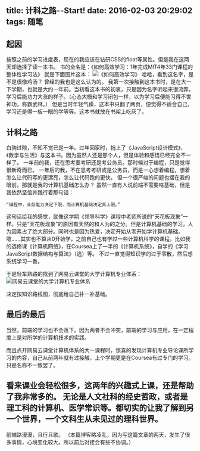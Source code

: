 title: 计科之路--Start!
date: 2016-02-03 20:29:02
tags: 随笔
---
## 起因
按照之前的学习进度表，现在的我应该在钻研CSS的float等属性。但是我在这两天却选择了读一本书。
书的全名是：《如何高效学习：1年完成MIT4年33门课程的整体性学习法》
就是下面图片这本：
![《如何高效学习》](http://7xoxxe.com1.z0.glb.clouddn.com/read.jpg)
哈哈，看到这名字，是不是很像鸡汤？
曾经的我也是这么认为的。
我第一次接触到这本书时，是在大一下学期，也就是大约一年前。当初看这本书的初衷，只是因为名字听起来很流弊，学习后能功力大涨的样子。（心态大概和学习闭包一样，以为学习后便能习得不世神功，称霸武林。）
但是当时年轻气躁，这本书只翻了两页，便觉得不适合自己，学习还是得一板一眼的学等等。这本书就放在书架上吃灰了。
## 计科之路
白驹过隙，不知不觉已是一年。过年回家时，捎上了《JavaScript设计模式》、《数学与生活》与这本书。因为虽然人还是那个人，但是体验和感悟已经完全不一样了。
一年前的我，还在思考要考研还是考公务员。那时候对于编程，只是觉得很新奇而已。
一年后的我，不在思考考研或是公务员，而是一心想着编程，想着怎么让代码写的更漂亮，怎么让代码跑的更快。
但一个很严峻的问题也摆在我的眼前。那就是我的计算机基础怎么办？
虽然一直有人说前端不需要啥基础，但是我依然坚信并践行着那句话：
```
“编程中，业务能力决定下限，而计算机基础决定其上限。”
```
这句话给我的感觉，就像这学期《领导科学》课程中老师所说的“天花板现象”一样。只是“天花板现象”的原因有天然的和人为的之分。但是计算机基础的学习，人为因素占了绝大部分。同时也是因为热爱，决定开始从零开始学计算机基础。
嗯……其实也不算从0开始学，之前自己也有学过一些计算机科学的课程。比如我的选修课《计算机网络》，在Coursea上了一半的《计算机系统》，自学的《学习JavaScript数据结构与算法》（逃）等。
不过一直觉得知识学的过于零散，然后想系统学习一番。

于是轻车熟路的找到了网易云课堂的大学计算机专业体系：
![网易云课堂的大学计算机专业体系](http://7xoxxe.com1.z0.glb.clouddn.com/ykt.png)

决定按知识路线图，彻底给自己补一补基础。
## 最后的最后
当然，前端的学习也不会落下。因为两者不会冲突，前端的学习与应用，在一定程度上是对所学的计算机技术的实践。

而且点开网易云课堂计算机体系的大一课程时，惊喜的发现计算机专业导论课所学习的内容，自己从前两年就有过接触，上个学期更是在Coursea有过专门的学习。只是名称不一致罢了。

看来课业会轻松很多，这两年的兴趣式上课，还是帮助了我非常多的。
无论是人文社科的经史哲政，或者是理工科的计算机、医学常识等。都切实的让我了解到另一个世界，一个文科生从未见过的理科世界。
---
前端路漫漫，且行且歌。
（本篇博客略凌乱，因为写这篇文章的两天，发生了很多事情，心境变化较大。所以前后对接会有些不协调。）